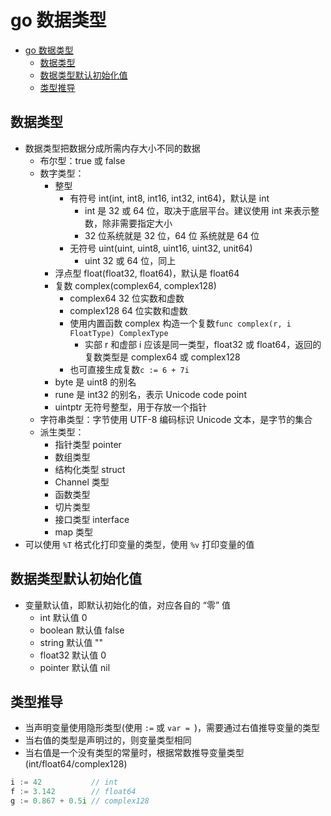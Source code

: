 # go 数据类型

- [go 数据类型](#go-%e6%95%b0%e6%8d%ae%e7%b1%bb%e5%9e%8b)
  - [数据类型](#%e6%95%b0%e6%8d%ae%e7%b1%bb%e5%9e%8b)
  - [数据类型默认初始化值](#%e6%95%b0%e6%8d%ae%e7%b1%bb%e5%9e%8b%e9%bb%98%e8%ae%a4%e5%88%9d%e5%a7%8b%e5%8c%96%e5%80%bc)
  - [类型推导](#%e7%b1%bb%e5%9e%8b%e6%8e%a8%e5%af%bc)

## 数据类型

- 数据类型把数据分成所需内存大小不同的数据
  - 布尔型：true 或 false
  - 数字类型：
    - 整型
      - 有符号 int(int, int8, int16, int32, int64)，默认是 int
        - int 是 32 或 64 位，取决于底层平台。建议使用 int 来表示整数，除非需要指定大小
        - 32 位系统就是 32 位，64 位 系统就是 64 位
      - 无符号 uint(uint, uint8, uint16, uint32, unit64)
        - uint 32 或 64 位，同上
    - 浮点型 float(float32, float64)，默认是 float64
    - 复数 complex(complex64, complex128)
      - complex64 32 位实数和虚数
      - complex128 64 位实数和虚数
      - 使用内置函数 complex 构造一个复数`func complex(r, i FloatType) ComplexType`
        - 实部 r 和虚部 i 应该是同一类型，float32 或 float64，返回的复数类型是 complex64 或 complex128
      - 也可直接生成复数`c := 6 + 7i`
    - byte 是 uint8 的别名
    - rune 是 int32 的别名，表示 Unicode code point
    - uintptr 无符号整型，用于存放一个指针
  - 字符串类型：字节使用 UTF-8 编码标识 Unicode 文本，是字节的集合
  - 派生类型：
    - 指针类型 pointer
    - 数组类型
    - 结构化类型 struct
    - Channel 类型
    - 函数类型
    - 切片类型
    - 接口类型 interface
    - map 类型
- 可以使用 `%T` 格式化打印变量的类型，使用 `%v` 打印变量的值

## 数据类型默认初始化值

- 变量默认值，即默认初始化的值，对应各自的 “零” 值
  - int 默认值 0
  - boolean 默认值 false
  - string 默认值 ""
  - float32 默认值 0
  - pointer 默认值 nil

## 类型推导

- 当声明变量使用隐形类型(使用 `:=` 或 `var = `)，需要通过右值推导变量的类型
- 当右值的类型是声明过的，则变量类型相同
- 当右值是一个没有类型的常量时，根据常数推导变量类型(int/float64/complex128)

```go
i := 42           // int
f := 3.142        // float64
g := 0.867 + 0.5i // complex128
```
